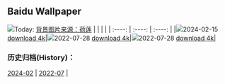 ## Baidu Wallpaper
![](https://img6.bdstatic.com/img/image/public/helian.jpg)Today: [背景图片来源：荷莲](https://img6.bdstatic.com/img/image/public/helian.jpg)
|      |      |      |
| :----: | :----: | :----: |
|![](https://img6.bdstatic.com/img/image/public/helian.jpg)2024-02-15 [download 4k](https://img6.bdstatic.com/img/image/public/helian.jpg)|![](https://img6.bdstatic.com/img/image/pcindex/sunjunpchuazhoutu.JPG)2022-07-28 [download 4k](https://img6.bdstatic.com/img/image/pcindex/sunjunpchuazhoutu.JPG)|![](https://img6.bdstatic.com/img/image/public/helian.jpg)2022-07-28 [download 4k](https://img6.bdstatic.com/img/image/public/helian.jpg)|

### 历史归档(History)：
[2024-02](https://github.com/onethingstudio/baidu-wallpaper/tree/main/picture/2024-02/) | [2022-07](https://github.com/onethingstudio/baidu-wallpaper/tree/main/picture/2022-07/) | 